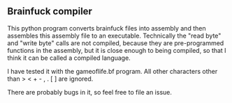 ## Brainfuck compiler

This python program converts brainfuck files into assembly and then assembles this assembly file to an executable. Technically the "read byte" and "write byte" calls are not compiled, because they are pre-programmed functions in the assembly, but it is close enough to being compiled, so that I think it can be called a compiled language.

I have tested it with the gameoflife.bf program. All other characters other than > < + - , . \[ \] are ignored.

There are probably bugs in it, so feel free to file an issue.


